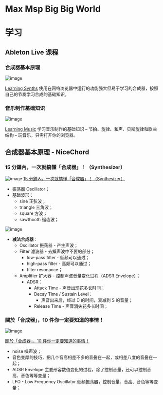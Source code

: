 # Max Msp Big Big World


# 学习

## Ableton Live 课程
### 合成器基本原理
![image](https://github.com/hendasheng/HenDaShengWeekly/assets/20842136/aa202da2-78f8-4ed7-a007-a250263a20d3)

[Learning Synths](https://learningsynths.ableton.com/)
使用在网络浏览器中运行的功能强大但易于学习的合成器，按照自己的节奏学习合成的基础知识。

### 音乐制作基础知识
![image](https://github.com/hendasheng/HenDaShengWeekly/assets/20842136/02a30823-fdd2-4904-a25e-86d8db1ee912)

[Learning Music](https://learningmusic.ableton.com/zh-Hans/index.html)
学习音乐制作的基础知识 – 节拍、旋律、和声、贝斯旋律和歌曲结构 – 玩音乐，只需打开你的浏览器。

## 合成器基本原理 - NiceChord
### 15 分鐘內，一次就搞懂「合成器」！（Synthesizer）
![image](https://github.com/hendasheng/HenDaShengWeekly/assets/20842136/471c6d01-96c0-41c0-9238-07ead45a15f6)
[15 分鐘內，一次就搞懂「合成器」！（Synthesizer）](https://www.youtube.com/watch?v=U55KRu68ls8)

- 振荡器 Oscillator；
- 基础波形：
    - sine 正弦波；
    - triangle 三角波；
    - square 方波；
    - sawthooth 锯齿波；

![image](https://github.com/hendasheng/HenDaShengWeekly/assets/20842136/4784fc12-ae22-4f69-b374-72ddaeabe567)

- **减法合成器**：
    - Oscillator 振荡器 - 产生声波；
    - Filter 滤波器 - 去掉声波中不要的部分；
        - low-pass filter - 低频可以通过；
        - high-pass filter - 高频可以通过；
        - filter resonance；
    - Amplifier 扩大器 - 控制声波音量变化过程（ADSR Envelope）；
        - ADSR：
            - Attack Time - 声音出现花多长时间；
            - Decay Time / Sustain Level：
                - 声音出来后，经过 D 的时间，衰减到 S 的音量；
            - Release Time - 声音消失花多长时间；

### 關於「合成器」，10 件你一定要知道的事情！
![image](https://github.com/hendasheng/HenDaShengWeekly/assets/20842136/72522170-cc68-4562-a3a2-42ed788f9542)

[關於「合成器」，10 件你一定要知道的事情！](https://www.youtube.com/watch?v=W_UyQqiocCw)

- noise 噪声波；
- 音色变厚的技巧，把几个音高相差不多的音叠在一起，或相差八度的音叠在一起；
- ADSR Envelope 主要形容数值变化的过程，除了控制音量，还可以控制音高、音色等等变量；
- LFO - Low Frequency Oscillator 低频振荡器，控制音量、音高、音色等等变量；